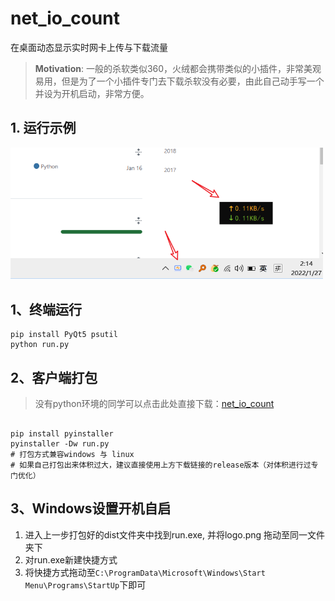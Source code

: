 # net_io_count
在桌面动态显示实时网卡上传与下载流量

> **Motivation**: 一般的杀软类似360，火绒都会携带类似的小插件，非常美观易用，但是为了一个小插件专门去下载杀软没有必要，由此自己动手写一个并设为开机启动，非常方便。

## 1. 运行示例
<img src="./readme_img/example.png" style="width:500px">


## 1、终端运行
```shell script
pip install PyQt5 psutil
python run.py
```


## 2、客户端打包 
> 没有python环境的同学可以点击此处直接下载：[net_io_count](https://github.com/x-Long/net_io_count/releases/download/net_count_io/net_io_count.zip)
```shell script

pip install pyinstaller
pyinstaller -Dw run.py
# 打包方式兼容windows 与 linux
# 如果自己打包出来体积过大，建议直接使用上方下载链接的release版本（对体积进行过专门优化）
```

## 3、Windows设置开机自启
1. 进入上一步打包好的dist文件夹中找到run.exe, 并将logo.png 拖动至同一文件夹下
2. 对run.exe新建快捷方式
3. 将快捷方式拖动至```C:\ProgramData\Microsoft\Windows\Start Menu\Programs\StartUp```下即可


